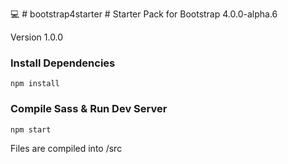 :computer: # bootstrap4starter #
Starter Pack for Bootstrap 4.0.0-alpha.6

Version 1.0.0

### Install Dependencies ###

`npm install`



### Compile Sass & Run Dev Server ###

`npm start`

Files are compiled into /src
